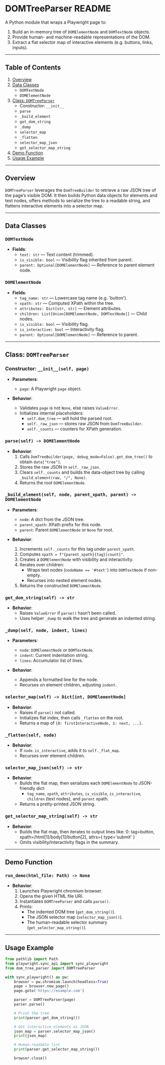 # DOMTreeParser README

A Python module that wraps a Playwright page to:

1. Build an in-memory tree of `DOMElementNode` and `DOMTextNode` objects.
2. Provide human- and machine-readable representations of the DOM.
3. Extract a flat selector map of interactive elements (e.g. buttons, links, inputs).

---

## Table of Contents

1. [Overview](#overview)
2. [Data Classes](#data-classes)
   - `DOMTextNode`
   - `DOMElementNode`
3. [Class: `DOMTreeParser`](#class-domtreeparser)
   - Constructor: `__init__`
   - `parse`
   - `_build_element`
   - `get_dom_string`
   - `_dump`
   - `selector_map`
   - `_flatten`
   - `selector_map_json`
   - `get_selector_map_string`
4. [Demo Function](#demo-function)
5. [Usage Example](#usage-example)

---

## Overview

`DOMTreeParser` leverages the `DomTreeBuilder` to retrieve a raw JSON tree of the page’s visible DOM. It then builds Python data objects for elements and text nodes, offers methods to serialize the tree to a readable string, and flattens interactive elements into a selector map.

---

## Data Classes

### `DOMTextNode`

- **Fields**:
  - `text: str` — Text content (trimmed).
  - `is_visible: bool` — Visibility flag inherited from parent.
  - `parent: Optional[DOMElementNode]` — Reference to parent element node.

### `DOMElementNode`

- **Fields**:
  - `tag_name: str` — Lowercase tag name (e.g. 'button').
  - `xpath: str` — Computed XPath within the tree.
  - `attributes: Dict[str, str]` — Element attributes.
  - `children: List[Union[DOMElementNode, DOMTextNode]]` — Child nodes.
  - `is_visible: bool` — Visibility flag.
  - `is_interactive: bool` — Interactivity flag.
  - `parent: Optional[DOMElementNode]` — Reference to parent.

---

## Class: `DOMTreeParser`

### Constructor: `__init__(self, page)`

- **Parameters**:
  - `page`: A Playwright `page` object.

- **Behavior**:
  - Validates `page` is not `None`, else raises `ValueError`.
  - Initializes internal placeholders:
    - `self.dom_tree` — will hold the parsed root.
    - `self._raw_json` — stores raw JSON from `DomTreeBuilder`.
    - `self._counts` — counters for XPath generation.

### `parse(self) -> DOMElementNode`

- **Behavior**:
  1. Calls `DomTreeBuilder(page, debug_mode=False).get_dom_tree()` to obtain `data["tree"]`.
  2. Stores the raw JSON in `self._raw_json`.
  3. Clears `self._counts` and builds the data-object tree by calling `_build_element(raw, "/", None)`.
  4. Returns the root `DOMElementNode`.

### `_build_element(self, node, parent_xpath, parent) -> DOMElementNode`

- **Parameters**:
  - `node`: A dict from the JSON tree.
  - `parent_xpath`: XPath prefix for this node.
  - `parent`: Parent `DOMElementNode` or `None` for root.

- **Behavior**:
  1. Increments `self._counts` for this tag under `parent_xpath`.
  2. Computes `xpath = f"{parent_xpath}{tag}[count]"`.
  3. Creates a `DOMElementNode` with visibility and interactivity.
  4. Iterates over children:
     - Wraps text nodes (`nodeName == '#text'`) into `DOMTextNode` if non-empty.
     - Recurses into nested element nodes.
  5. Returns the constructed `DOMElementNode`.

### `get_dom_string(self) -> str`

- **Behavior**:
  - Raises `ValueError` if `parse()` hasn’t been called.
  - Uses helper `_dump` to walk the tree and generate an indented string.

### `_dump(self, node, indent, lines)`

- **Parameters**:
  - `node`: `DOMElementNode` or `DOMTextNode`.
  - `indent`: Current indentation string.
  - `lines`: Accumulator list of lines.

- **Behavior**:
  - Appends a formatted line for the node.
  - Recurses on element children, adjusting `indent`.

### `selector_map(self) -> Dict[int, DOMElementNode]`

- **Behavior**:
  - Raises if `parse()` not called.
  - Initializes flat index, then calls `_flatten` on the root.
  - Returns a map of `{0: firstInteractiveNode, 1: next, ...}`.

### `_flatten(self, node)`

- **Behavior**:
  - If `node.is_interactive`, adds it to `self._flat_map`.
  - Recurses over element children.

### `selector_map_json(self) -> str`

- **Behavior**:
  - Builds the flat map, then serializes each `DOMElementNode` to JSON-friendly dict:
    - `tag_name`, `xpath`, `attributes`, `is_visible`, `is_interactive`, `children` (text nodes), and `parent` xpath.
  - Returns a pretty-printed JSON string.

### `get_selector_map_string(self) -> str`

- **Behavior**:
  - Builds the flat map, then iterates to output lines like:
    0: tag=button, xpath=/html[1]/body[1]/button[2], attrs={ type='submit' }
  - Omits visibility/interactivity flags in the summary.

---

## Demo Function

### `run_demo(html_file: Path) -> None`

- **Behavior**:
  1. Launches Playwright chromium browser.
  2. Opens the given HTML file URI.
  3. Instantiates `DOMTreeParser` and calls `parse()`.
  4. Prints:
     - The indented DOM tree (`get_dom_string()`).
     - The JSON selector map (`selector_map_json()`).
     - The human-readable selector summary (`get_selector_map_string()`).

---

## Usage Example

```python
from pathlib import Path
from playwright.sync_api import sync_playwright
from dom_tree_parser import DOMTreeParser

with sync_playwright() as pw:
    browser = pw.chromium.launch(headless=True)
    page = browser.new_page()
    page.goto('https://example.com')

    parser = DOMTreeParser(page)
    parser.parse()

    # Print the tree
    print(parser.get_dom_string())

    # Get interactive elements as JSON
    json_map = parser.selector_map_json()
    print(json_map)

    # Human-readable list
    print(parser.get_selector_map_string())

    browser.close()
```
